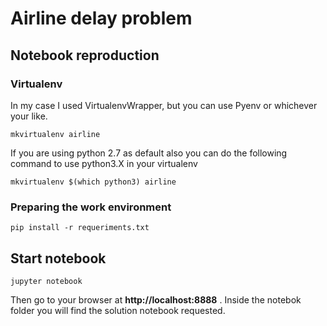 # Airline delay problem

## Notebook reproduction

### Virtualenv
In my case I used VirtualenvWrapper, but you can use Pyenv or whichever your like.

```
mkvirtualenv airline
```

If you are using python 2.7 as default also you can do the following command to use python3.X in your virtualenv

```
mkvirtualenv $(which python3) airline
```

### Preparing the work environment

```
pip install -r requeriments.txt
```

## Start notebook
```
jupyter notebook
```

Then go to your browser at **http://localhost:8888** . Inside the notebok folder you will find the solution notebook requested.
